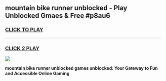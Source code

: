 
## mountain bike runner unblocked - Play Unblocked Gmaes & Free #p8au6
<h3>
<a href="https://news.freeplayer.one?title=mountain_bike_runner_unblocked&ref=24F">CLICK TO PLAY</a></h3>
<hr>

<h3>
<a href="https://news.freeplayer.one?title=mountain_bike_runner_unblocked&ref=24F">CLICK 2 PLAY</a>
  
</h3>

<a href="https://news.freeplayer.one?title=mountain_bike_runner_unblocked&ref=24F/"><img src="https://clearcache.store/games.png"></a>


**mountain bike runner unblocked games unblocked: Your Gateway to Fun and Accessible Online Gaming**
